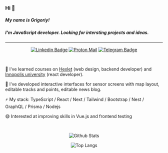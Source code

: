 ### Hi 👋 

<h5>My name is Grigoriy!</h5>
<h5>I'm JavaScript developer. Looking for intersting projects and ideas.</h5>

<hr>
<div align ="center">

[![Linkedin Badge](https://img.shields.io/badge/-GregoryFilipenkov-blue?style=flat-square&logo=Linkedin&logoColor=white&link=https://www.linkedin.com/in/gregory-filipenkov)](https://www.linkedin.com/in/gregory-filipenkov)
[![Proton Mail](https://img.shields.io/badge/Email%20-fishtriangle@protonmail.com-informational?style=flat-square&color=8B89CC&logo=protonmail&logoColor=white)](mailto:fishtriangle@protonmail.com)
[![Telegram Badge](https://img.shields.io/badge/-@Filipenkovgv-0088CC?style=flat&logo=Telegram&logoColor=white)](https://t.me/filipenkovgv "Contact on Telegram")  

</div>
  
  <br>
  
🌱 I've learned courses on <a href="https://hexlet.io/" target="_blank" rel="noreferrer">Hexlet</a> (web design, backend developer) and <a href="https://innopolis.university/" target="_blank" rel="noreferrer">Innopolis university</a> (react developer).

🔭 I've developed interactive interfaces for sensor screens with map layout, editable tracks and points, editable news blog.

⚡ My stack: TypeScript / React / Next / Tailwind / Bootstrap / Nest / GraphQL / Prisma / Nodejs

😄 Interested at improving skills in Vue.js and frontend testing

<br>
<div align="center">
  
![Github Stats](https://github-readme-stats.vercel.app/api?username=fishtriangle&count_private=true&show_icons=true&include_all_commits=true)
  
![Top Langs](https://github-readme-stats.vercel.app/api/top-langs/?username=fishtriangle&hide=TeX&layout=compact)

</div>
<!--
**fishtriangle/fishtriangle** is a ✨ _special_ ✨ repository because its `README.md` (this file) appears on your GitHub profile.

Here are some ideas to get you started:

- 🔭 I’m currently working on ...
- 🌱 I’m currently learning ...
- 👯 I’m looking to collaborate on ...
- 🤔 I’m looking for help with ...
- 💬 Ask me about ...
- 📫 How to reach me: ...
-  Pronouns: ...
- ⚡ Fun fact: ...
-->

